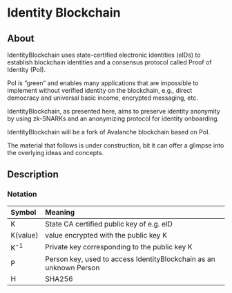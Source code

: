 # Identity Blockchain

## About

IdentityBlockchain uses state-certified electronic identities (eIDs) to establish blockchain identities and a consensus protocol called Proof of Identity (PoI). 

PoI is ”green” and enables many applications that are impossible to implement without verified identity on the blockchain, e.g., direct democracy and universal basic income, encrypted messaging, etc.

IdentityBlockchain, as presented here, aims to preserve identity anonymity by using zk-SNARKs and an anonymizing protocol for identity onboarding.

IdentityBlockchain will be a fork of Avalanche blockchain based on PoI.

The material that follows is under construction, bit it can offer a glimpse into the overlying ideas and concepts.

## Description

### Notation

| Symbol      | Meaning     |
| :---        |    :----  |
| K      | State CA certified public key of e.g. eID       |
| K(value)   | value encrypted with the public key K        |
| K<sup>-1</sup> | Private key corresponding to the public key K    |
| P | Person key, used to access IdentityBlockchain as an unknown Person    |
| H | SHA256    |
